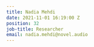 ```yaml
---
title: Nadia Mehdi
date: 2021-11-01 16:19:00 Z
position: 32
job-title: Researcher
email: nadia.mehdi@novel.audio
---
```


